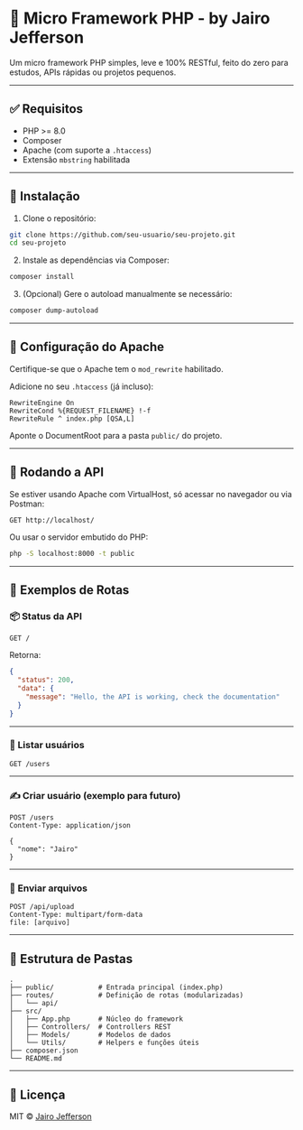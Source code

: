 # 🧱 Micro Framework PHP - by Jairo Jefferson

Um micro framework PHP simples, leve e 100% RESTful, feito do zero para estudos, APIs rápidas ou projetos pequenos.

---

## ✅ Requisitos

- PHP >= 8.0
- Composer
- Apache (com suporte a `.htaccess`)
- Extensão `mbstring` habilitada

---

## 🚀 Instalação

1. Clone o repositório:

```bash
git clone https://github.com/seu-usuario/seu-projeto.git
cd seu-projeto
```

2. Instale as dependências via Composer:

```bash
composer install
```

3. (Opcional) Gere o autoload manualmente se necessário:

```bash
composer dump-autoload
```

---

## 🔧 Configuração do Apache

Certifique-se que o Apache tem o `mod_rewrite` habilitado.

Adicione no seu `.htaccess` (já incluso):

```apacheconf
RewriteEngine On
RewriteCond %{REQUEST_FILENAME} !-f
RewriteRule ^ index.php [QSA,L]
```

Aponte o DocumentRoot para a pasta `public/` do projeto.

---

## 🏁 Rodando a API

Se estiver usando Apache com VirtualHost, só acessar no navegador ou via Postman:

```
GET http://localhost/
```

Ou usar o servidor embutido do PHP:

```bash
php -S localhost:8000 -t public
```

---

## 🧪 Exemplos de Rotas

### 📦 Status da API

```http
GET /
```

Retorna:
```json
{
  "status": 200,
  "data": {
    "message": "Hello, the API is working, check the documentation"
  }
}
```

---

### 👥 Listar usuários

```http
GET /users
```

---

### ✍️ Criar usuário (exemplo para futuro)

```http
POST /users
Content-Type: application/json

{
  "nome": "Jairo"
}
```

---

### 📁 Enviar arquivos

```http
POST /api/upload
Content-Type: multipart/form-data
file: [arquivo]
```

---

## 📁 Estrutura de Pastas

```
.
├── public/           # Entrada principal (index.php)
├── routes/           # Definição de rotas (modularizadas)
│   └── api/
├── src/
│   ├── App.php       # Núcleo do framework
│   ├── Controllers/  # Controllers REST
│   ├── Models/       # Modelos de dados
│   └── Utils/        # Helpers e funções úteis
├── composer.json
└── README.md
```

---

## 📃 Licença

MIT © [Jairo Jefferson](mailto:jairojeffersont@gmail.com)
